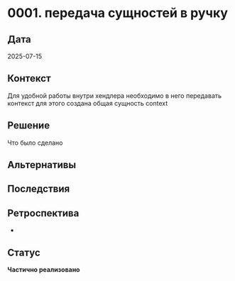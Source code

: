# 0001. передача сущностей в ручку

## Дата
2025-07-15

## Контекст
Для удобной работы внутри хендлера необходимо в него передавать контекст
для этого создана общая сущность context 

## Решение
Что было сделано

## Альтернативы

## Последствия

## Ретроспектива
-

## Статус
**Частично реализовано**


